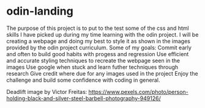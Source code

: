 # odin-landing
The purpose of this project is to put to the test some of the css and html skills I have picked up during my time learning with the odin project. I will be creating a webpage and doing my best to style it as shown in the images provided by the odin project curriculum. Some of my goals:
Commit early and often to build good habits with progess and regression
Use efficient and accurate styling techniques to recreate the webpage seen in the images
Use google when stuck and learn futher techniques through research
Give credit where due for any images used in the project
Enjoy the challenge and build some confidence with coding in general.

Deadlift image by Victor Freitas: https://www.pexels.com/photo/person-holding-black-and-silver-steel-barbell-photography-949126/